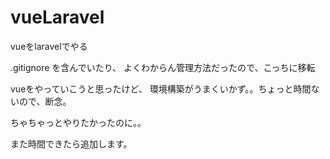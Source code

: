 # vueLaravel
vueをlaravelでやる

.gitignore を含んでいたり、
よくわからん管理方法だったので、こっちに移転

vueをやっていこうと思ったけど、
環境構築がうまくいかず。。ちょっと時間ないので、断念。

ちゃちゃっとやりたかったのに。。

また時間できたら追加します。
